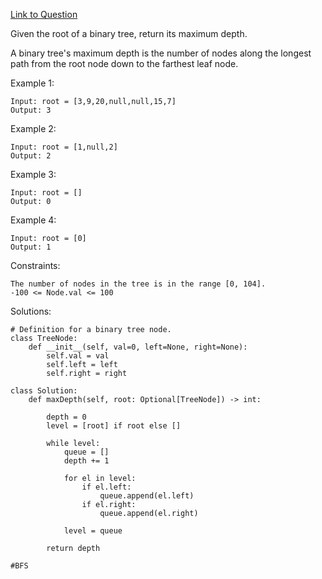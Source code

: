 [Link to Question](https://leetcode.com/explore/interview/card/top-interview-questions-easy/94/trees/555/)

Given the root of a binary tree, return its maximum depth.

A binary tree's maximum depth is the number of nodes along the longest path from the root node down to the farthest leaf node.

 

Example 1:

```
Input: root = [3,9,20,null,null,15,7]
Output: 3
```
Example 2:
```
Input: root = [1,null,2]
Output: 2
```
Example 3:
```
Input: root = []
Output: 0
```
Example 4:
```
Input: root = [0]
Output: 1
 ```

Constraints:
```
The number of nodes in the tree is in the range [0, 104].
-100 <= Node.val <= 100
```

Solutions:
```
# Definition for a binary tree node.
class TreeNode:
    def __init__(self, val=0, left=None, right=None):
        self.val = val
        self.left = left
        self.right = right
        
class Solution:
    def maxDepth(self, root: Optional[TreeNode]) -> int:
        
        depth = 0
        level = [root] if root else []
        
        while level:
            queue = []
            depth += 1
            
            for el in level:
                if el.left:
                    queue.append(el.left)
                if el.right:
                    queue.append(el.right)
                    
            level = queue
            
        return depth

#BFS 
```